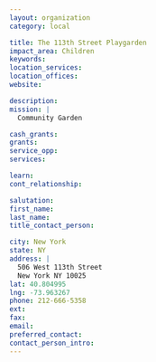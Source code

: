 ```yaml
---
layout: organization
category: local

title: The 113th Street Playgarden
impact_area: Children
keywords: 
location_services: 
location_offices: 
website: 

description: 
mission: |
  Community Garden

cash_grants: 
grants: 
service_opp: 
services: 

learn: 
cont_relationship: 

salutation: 
first_name: 
last_name: 
title_contact_person: 

city: New York
state: NY
address: |
  506 West 113th Street    
  New York NY 10025
lat: 40.804995
lng: -73.963267
phone: 212-666-5358
ext: 
fax: 
email: 
preferred_contact: 
contact_person_intro: 
---
```

